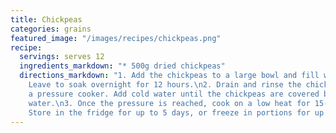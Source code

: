 ```yaml
---
title: Chickpeas
categories: grains
featured_image: "/images/recipes/chickpeas.png"
recipe:
  servings: serves 12
  ingredients_markdown: "* 500g dried chickpeas"
  directions_markdown: "1. Add the chickpeas to a large bowl and fill with water.
    Leave to soak overnight for 12 hours.\n2. Drain and rinse the chickpeas. Add to
    a pressure cooker. Add cold water until the chickpeas are covered by 2-3cm of
    water.\n3. Once the pressure is reached, cook on a low heat for 15-20 minutes.
    Store in the fridge for up to 5 days, or freeze in portions for up to 6 months. "
---
```


